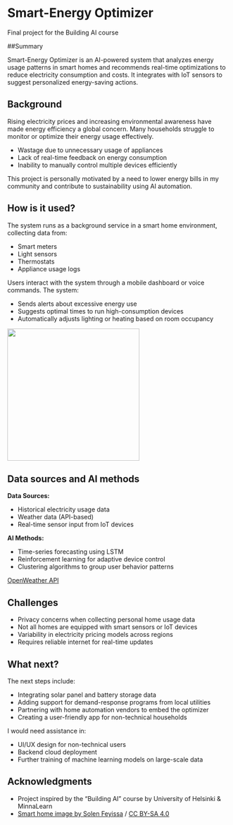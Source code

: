 # Smart-Energy Optimizer

Final project for the Building AI course

##Summary

Smart-Energy Optimizer is an AI-powered system that analyzes energy usage patterns in smart homes and recommends real-time optimizations to reduce electricity consumption and costs. It integrates with IoT sensors to suggest personalized energy-saving actions.

## Background

Rising electricity prices and increasing environmental awareness have made energy efficiency a global concern. Many households struggle to monitor or optimize their energy usage effectively.

* Wastage due to unnecessary usage of appliances
* Lack of real-time feedback on energy consumption
* Inability to manually control multiple devices efficiently

This project is personally motivated by a need to lower energy bills in my community and contribute to sustainability using AI automation.

## How is it used?

The system runs as a background service in a smart home environment, collecting data from:

* Smart meters
* Light sensors
* Thermostats
* Appliance usage logs

Users interact with the system through a mobile dashboard or voice commands. The system:

* Sends alerts about excessive energy use
* Suggests optimal times to run high-consumption devices
* Automatically adjusts lighting or heating based on room occupancy

<img src="https://upload.wikimedia.org/wikipedia/commons/0/08/Smart_home_devices.jpg" width="300">

## Data sources and AI methods

**Data Sources:**

* Historical electricity usage data
* Weather data (API-based)
* Real-time sensor input from IoT devices

**AI Methods:**

* Time-series forecasting using LSTM
* Reinforcement learning for adaptive device control
* Clustering algorithms to group user behavior patterns

[OpenWeather API](https://openweathermap.org/api)

## Challenges

* Privacy concerns when collecting personal home usage data
* Not all homes are equipped with smart sensors or IoT devices
* Variability in electricity pricing models across regions
* Requires reliable internet for real-time updates

## What next?

The next steps include:

* Integrating solar panel and battery storage data
* Adding support for demand-response programs from local utilities
* Partnering with home automation vendors to embed the optimizer
* Creating a user-friendly app for non-technical households

I would need assistance in:

* UI/UX design for non-technical users
* Backend cloud deployment
* Further training of machine learning models on large-scale data

## Acknowledgments

* Project inspired by the “Building AI” course by University of Helsinki & MinnaLearn
* [Smart home image by Solen Feyissa](https://commons.wikimedia.org/wiki/File:Smart_home_devices.jpg) / [CC BY-SA 4.0](https://creativecommons.org/licenses/by-sa/4.0/)
